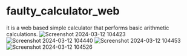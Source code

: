 # faulty_calculator_web
it is a web based simple calculator that performs basic arithmetic calculations.
![Screenshot 2024-03-12 104423](https://github.com/ANUSIKA-24/faulty_calculator_web/assets/112997690/dd1dd8d6-ccbc-4cf3-b827-9e1fd03bc7c4)
![Screenshot 2024-03-12 104440](https://github.com/ANUSIKA-24/faulty_calculator_web/assets/112997690/287cb0b4-dedb-466a-8789-be81df676fb4)
![Screenshot 2024-03-12 104453](https://github.com/ANUSIKA-24/faulty_calculator_web/assets/112997690/4f20d34e-69b7-471f-8b28-467bb742f9a7)
![Screenshot 2024-03-12 104526](https://github.com/ANUSIKA-24/faulty_calculator_web/assets/112997690/7fddc8a1-9e85-422d-a58e-25a4be9733d9)
